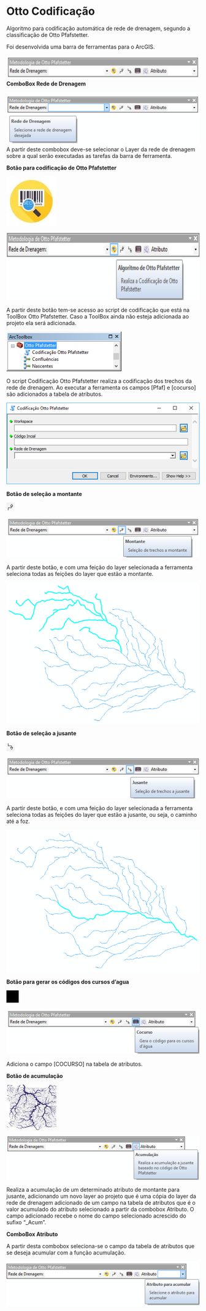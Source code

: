 # Otto Codificação
Algoritmo para codificação automática de rede de drenagem, segundo a classificação de Otto Pfafstetter.

Foi desenvolvida uma barra de ferramentas para o ArcGIS.

![barra](https://github.com/bielenki/Otto-Codificacao/blob/master/Fig/barra.png?raw=true)
**ComboBox Rede de Drenagem**

![barra2](https://github.com/bielenki/Otto-Codificacao/blob/master/Fig/barra2.png?raw=true)
A partir deste combobox deve-se selecionar o Layer da rede de drenagem sobre a qual serão executadas as
tarefas da barra de ferramenta.

**Botão para codificação de Otto Pfafstetter**

![icone1](https://github.com/bielenki/Otto-Codificacao/blob/master/Fig/icone1.png?raw=true)

![barra3](https://github.com/bielenki/Otto-Codificacao/blob/master/Fig/barra3.png?raw=true)

A partir deste botão tem-se acesso ao script de codificação que está na ToolBox Otto Pfafstetter. Caso a
ToolBox ainda não esteja adicionada ao projeto ela será adicionada.

![toolbox](https://github.com/bielenki/Otto-Codificacao/blob/master/Fig/toolbox.png?raw=true)

O script Codificação Otto Pfafstetter realiza a codificação dos trechos da rede de drenagem. Ao executar a
ferramenta os campos [Pfaf] e [cocurso] são adicionados a tabela de atributos.

![script](https://github.com/bielenki/Otto-Codificacao/blob/master/Fig/script.png?raw=true)

**Botão de seleção a montante**

![icone2](https://github.com/bielenki/Otto-Codificacao/blob/master/Fig/icone2.png?raw=true)

![barra4](https://github.com/bielenki/Otto-Codificacao/blob/master/Fig/barra4.png?raw=true)

A partir deste botão, e com uma feição do layer selecionada a ferramenta seleciona todas as feições do layer
que estão a montante.

![figmont](https://github.com/bielenki/Otto-Codificacao/blob/master/Fig/figmont.png?raw=true)

**Botão de seleção a jusante**

![icone3](https://github.com/bielenki/Otto-Codificacao/blob/master/Fig/icone3.png?raw=true)

![barra5](https://github.com/bielenki/Otto-Codificacao/blob/master/Fig/barra5.png?raw=true)

A partir deste botão, e com uma feição do layer selecionada a ferramenta seleciona todas as feições do layer
que estão a jusante, ou seja, o caminho até a foz.

![figjus](https://github.com/bielenki/Otto-Codificacao/blob/master/Fig/figjus.png?raw=true)

**Botão para gerar os códigos dos cursos d’agua**

![icone4](https://github.com/bielenki/Otto-Codificacao/blob/master/Fig/icone4.png?raw=true)

![barra6](https://github.com/bielenki/Otto-Codificacao/blob/master/Fig/barra6.png?raw=true)

Adiciona o campo [COCURSO] na tabela de atributos.

**Botão de acumulação**

![icone5](https://github.com/bielenki/Otto-Codificacao/blob/master/Fig/icone5.png?raw=true)

![barra7](https://github.com/bielenki/Otto-Codificacao/blob/master/Fig/barra7.png?raw=true)

Realiza a acumulação de um determinado atributo de montante para jusante, adicionando um novo layer ao
projeto que é uma cópia do layer da rede de drenagem adicionado de um campo na tabela de atributos que
é o valor acumulado do atributo selecionado a partir da combobox Atributo. O campo adicionado recebe o
nome do campo selecionado acrescido do sufixo “_Acum”.

**ComboBox Atributo**

A partir desta combobox seleciona-se o campo da tabela de atributos que se deseja acumular com a função
acumulação.

![barra8](https://github.com/bielenki/Otto-Codificacao/blob/master/Fig/barra8.png?raw=true)
